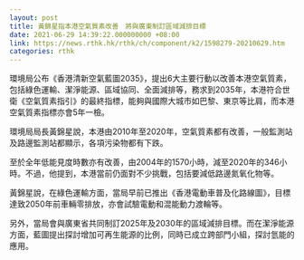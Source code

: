 ```yaml
---
layout: post
title: 黃錦星指本港空氣質素改善　將與廣東制訂區域減排目標
date: 2021-06-29 14:39:22.000000000 +08:00
link: https://news.rthk.hk/rthk/ch/component/k2/1598279-20210629.htm
categories: rthk
---
```


環境局公布《香港清新空氣藍圖2035》，提出6大主要行動以改善本港空氣質素，包括綠色運輸、潔淨能源、區域協同、全面減排等，務求到2035年，本港符合世衛《空氣質素指引》的最終指標，能夠與國際大城市如巴黎、東京等比肩，而本港空氣質素指標亦會5年一檢。

環境局局長黃錦星說，本港由2010年至2020年，空氣質素都有改善，一般監測站及路邊監測站都顯示，各項污染物都有下跌。

至於全年低能見度時數亦有改善，由2004年的1570小時，減至2020年的346小時。不過，他提到，本港當前仍面對不少挑戰，包括要減低路邊氮氧化物等。

黃錦星說，在綠色運輸方面，當局早前已推出《香港電動車普及化路線圖》，目標達致2050年前車輛零排放，亦會試驗電動和混能動力渡輪等。

另外，當局會與廣東省共同制訂2025年及2030年的區域減排目標。而在潔淨能源方面，藍圖提出探討增加可再生能源的比例，同時已成立跨部門小組，探討氫能的應用。

